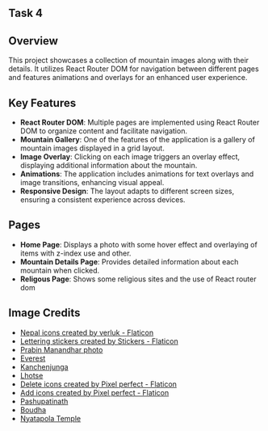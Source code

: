 ## Task 4

## Overview

This project showcases a collection of mountain images along with their details. It utilizes React Router DOM for navigation between different pages and features animations and overlays for an enhanced user experience.

## Key Features

- **React Router DOM**: Multiple pages are implemented using React Router DOM to organize content and facilitate navigation.
- **Mountain Gallery**: One of the features of the application is a gallery of mountain images displayed in a grid layout.
- **Image Overlay**: Clicking on each image triggers an overlay effect, displaying additional information about the mountain.
- **Animations**: The application includes animations for text overlays and image transitions, enhancing visual appeal.
- **Responsive Design**: The layout adapts to different screen sizes, ensuring a consistent experience across devices.

## Pages

- **Home Page**: Displays a photo with some hover effect and overlaying of items with z-index use and other.
- **Mountain Details Page**: Provides detailed information about each mountain when clicked.
- **Religous Page**: Shows some religious sites and the use of React router dom

## Image Credits

- [Nepal icons created by verluk - Flaticon](https://www.flaticon.com/free-icons/nepal)
- [Lettering stickers created by Stickers - Flaticon](https://www.flaticon.com/free-stickers/lettering)
- [Prabin Manandhar photo](https://dribbble.com/shots/2721764-Lets-Rebuild-Nepal/attachments/9449243?mode=media)
- [Everest](https://www.flickr.com/photos/panafoot/8537000133/in/photostream/)
- [Kanchenjunga](https://www.pinterest.com/pin/78179743525064007/)
- [Lhotse](https://www.pinterest.com/pin/660481101622881784/)
- [Delete icons created by Pixel perfect - Flaticon](https://www.flaticon.com/free-icons/delete)
- [Add icons created by Pixel perfect - Flaticon](https://www.flaticon.com/free-icons/add)
- [Pashupatinath](https://www.pinterest.com/pin/6896205662100133/)
- [Boudha](https://www.pinterest.com/pin/650277633720494785/)
- [Nyatapola Temple](https://www.pinterest.com/pin/315463148913508454/)
